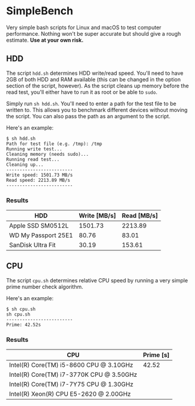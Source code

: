 # SimpleBench

Very simple bash scripts for Linux and macOS to test computer performance. Nothing won't be super accurate but should give a rough estimate. **Use at your own risk.**

## HDD

The script ```hdd.sh``` determines HDD write/read speed. You'll need to have 2GB of both HDD and RAM available (this can be changed in the option section of the script, however). As the script cleans up memory before the read test, you'll either have to run it as root or be able to ```sudo```.

Simply run ```sh hdd.sh```. You'll need to enter a path for the test file to be written to. This allows you to benchmark different devices without moving the script. You can also pass the path as an argument to the script.

Here's an example:

```
$ sh hdd.sh
Path for test file (e.g. /tmp): /tmp
Running write test...
Cleaning memory (needs sudo)...
Running read test...
Cleaning up...
-------------------------
Write speed: 1501.73 MB/s
Read speed: 2213.89 MB/s
-------------------------
```

### Results

| HDD | Write [MB/s] | Read [MB/s] |
| --- | ---- | ----- |
| Apple SSD SM0512L   | 1501.73  | 2213.89  |
| WD My Passport 25E1  | 80.76  |  83.01 |
| SanDisk Ultra Fit   | 30.19  | 153.61  |


## CPU

The script ```cpu.sh``` determines relative CPU speed by running a very simple prime number check algorithm.

Here's an example:

```
$ sh cpu.sh
sh cpu.sh
-------------------------
Prime: 42.52s
```

### Results

| CPU | Prime [s] |
| --- | ----------- |
| Intel(R) Core(TM) i5-8600 CPU @ 3.10GHz | 42.52 |
| Intel(R) Core(TM) i7-3770K CPU @ 3.50GHz | |
| Intel(R) Core(TM) i7-7Y75 CPU @ 1.30GHz |  |
| Intel(R) Xeon(R) CPU E5-2620 @ 2.00GHz  |  |
